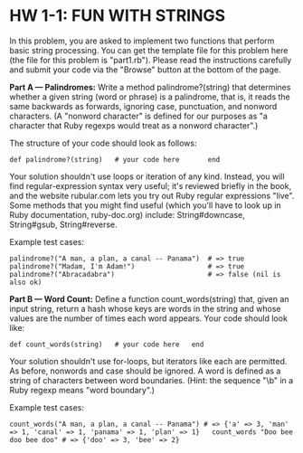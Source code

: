 HW 1-1: FUN WITH STRINGS
========================

In this problem, you are asked to implement two functions that perform basic string processing. You can get the template file for this problem here (the file for this problem is "part1.rb"). Please read the instructions carefully and submit your code via the "Browse" button at the bottom of the page.

**Part A — Palindromes:** Write a method palindrome?(string) that determines whether a given string (word or phrase) is a palindrome, that is, it reads the same backwards as forwards, ignoring case, punctuation, and nonword characters. (A "nonword character" is defined for our purposes as "a character that Ruby regexps would treat as a nonword character".)

The structure of your code should look as follows:


`def palindrome?(string)  
    # your code here      
end`  


Your solution shouldn't use loops or iteration of any kind. Instead, you will find regular-expression syntax very useful; it's reviewed briefly in the book, and the website rubular.com lets you try out Ruby regular expressions "live". Some methods that you might find useful (which you'll have to look up in Ruby documentation, ruby-doc.org) include: String#downcase, String#gsub, String#reverse.

Example test cases:

`palindrome?("A man, a plan, a canal -- Panama")  # => true  
palindrome?("Madam, I'm Adam!")                  # => true  
palindrome?("Abracadabra")                       # => false (nil is also ok) ` 


**Part B — Word Count:** Define a function count_words(string) that, given an input string, return a hash whose keys are words in the string and whose values are the number of times each word appears. Your code should look like:

`def count_words(string)  
    # your code here  
end  `


Your solution shouldn't use for-loops, but iterators like each are permitted. As before, nonwords and case should be ignored. A word is defined as a string of characters between word boundaries. (Hint: the sequence "\b" in a Ruby regexp means "word boundary".)

Example test cases:

`count_words("A man, a plan, a canal -- Panama")
    # => {'a' => 3, 'man' => 1, 'canal' => 1, 'panama' => 1, 'plan' => 1}  
count_words "Doo bee doo bee doo"
    # => {'doo' => 3, 'bee' => 2}`
